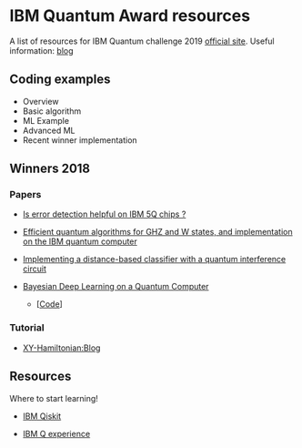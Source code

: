 # IBM Quantum Award resources
A list of resources for IBM Quantum challenge 2019 [official site](https://ibmqawards.com). Useful information: [blog](https://www.ibm.com/blogs/research/2019/09/building-quantum-skills/)

## Coding examples

- Overview
- Basic algorithm
- ML Example
- Advanced ML
- Recent winner implementation

## Winners 2018

### Papers

- [Is error detection helpful on IBM 5Q chips ?](https://arxiv.org/abs/1705.08957)

- [Efficient quantum algorithms for GHZ and W states, and implementation on the IBM quantum computer](https://arxiv.org/abs/1807.05572)

- [Implementing a distance-based classifier with a quantum interference circuit](https://arxiv.org/abs/1703.10793)

- [Bayesian Deep Learning on a Quantum Computer](https://arxiv.org/pdf/1806.11463.pdf)

  - [[Code](https://gitlab.com/apozas/bayesian-dl-quantum/)]

### Tutorial

- [XY-Hamiltonian:Blog](https://medium.com/qiskit/how-i-became-a-quantum-computation-scientist-dbf4ccd538c9)

## Resources

Where to start learning!

- [IBM Qiskit](https://qiskit.org)

- [IBM Q experience](https://quantum-computing.ibm.com)
